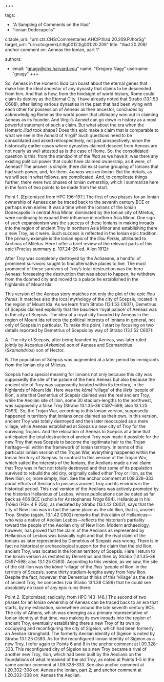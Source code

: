 +++

tags:
- "A Sampling of Comments on the Iliad"
- "Ionian Dodecapolis"

citable_urn: "urn:cts:CHS:Commentaries.AHCIP:Iliad.20.209.PJhorSg"
target_urn: "urn:cts:greekLit:tlg0012.tlg001:20.209"
title: "Iliad 20.209/ anchor comment on: Aeneas the Ionian, part 1"

authors:
- email: "gnagy@chs.harvard.edu"
  name: "Gregory Nagy"
  username: "gnagy"
+++

<p>So, Aeneas in the Homeric <em>Iliad</em> can boast about the eternal genes that make him the ideal ancestor of any dynasty that claims to be descended from him. And that is how, from the hindsight of world history, Rome could claim its destiny as the Eternal City. I have already noted that Strabo (13.1.53 C608), after listing various dynasties in the past that had been vying with each other for possession of Aeneas as their ancestor, concludes by acknowledging Rome as the world power that ultimately won out in claiming Aeneas as its founder. And Virgil’s <em>Aeneid</em> can go down in history as a most powerful statement of such a claim. But what about the era when the Homeric <em>Iliad</em> took shape? Does this epic make a claim that is comparable to what we see in the <em>Aeneid</em> of Virgil? Such questions need to be consolidated and asked retrospectively, not just prospectively, since the historically earlier cases where dynasties claimed descent from Aeneas are not nearly as well attested as is the case of Rome. So, the consolidated question is this: from the standpoint of the <em>Iliad</em> as we have it, was there any existing political power that could have claimed ownership, as it were, of Aeneas? The answer is simple: there did exist some grouping of Ionians that had such power, and, for them, <em>Aeneas was an Ionian</em>. But the details, as we will see in what follows, are complicated. And, to complicate things further, there were two phases of Ionian ownership, which I summarize here in the form of two points to be made from the start.</p><p>Point 1. [Epitomized from HPC 196–197.] The first of two phases for an Ionian ownership of Aeneas can be traced back to the seventh century BCE or perhaps even earlier. It was a time when the Ionians of the Ionian Dodecapolis in central Asia Minor, dominated by the Ionian city of Miletus, were continuing to expand their influence in northern Asia Minor. One sign of such expansionism was the success of these Ionians in making inroads into the region of ancient Troy in northern Asia Minor and establishing there a new Troy, as it were. Such success is reflected in the Ionian epic tradition. The primary example is the Ionian epic of the <em>Iliou Persis</em>, attributed to Arctinus of Miletus. Here I offer a brief review of the relevant parts of this epic (Proclus summary p. 107.24–26 ed. Allen 1912):</p><p>After Troy was completely destroyed by the Achaeans, a handful of  prominent survivors sought to find alternative places to live. The most  prominent of these survivors of Troy’s total destruction was the hero  Aeneas: foreseeing the destruction that was about to happen, he  withdrew from the doomed city and moved to a palace he established in  the highlands of Mount Ida. </p><p>This version of the Aeneas story matches not only the plot of the epic <em>Iliou Persis</em>. It matches also the local mythology of the city of Scepsis, located in the region of Mount Ida. As we learn from Strabo (13.1.53 C607), Demetrius of Scepsis claimed explicitly that the <em>basileion</em> ‘royal palace’ of Aeneas was in the city of Scepsis. The idea of a royal city founded by Aeneas in the region of Mount Ida reflects the political interests of Ionians in general, not only of Scepsis in particular. To make this point, I start by focusing on two details reported by Demetrius of Scepsis by way of Strabo (13.1.52 C607):</p><p>A. The city of Scepsis, after being founded by Aeneas, was later ruled  jointly by Ascanius (<em>Askanios</em>) son of Aeneas and Scamandrius  (<em>Skamandrios</em>) son of Hector.  </p><p>B. The population of Scepsis was augmented at a later period by  immigrants from the Ionian city of Miletus.  </p><p>Scepsis had a special meaning for Ionians not only because this city was supposedly the site of the palace of the hero Aeneas but also because the ancient site of Troy was supposedly located within its territory, in the highlands of Mount Ida. Here was the <em>kōmē</em> ‘village’ of the <em>Ilieis</em> ‘people of Ilion’, a site that Demetrius of Scepsis claimed was the real ancient Troy, while the Aeolian site of Ilion, some 30 stadium-lengths to the northwest, was supposedly a false Troy (Strabo 13.1.35–36 C597–598; also 13.1.25 C593). So, the Trojan War, according to this Ionian version, supposedly happened in territory that Ionians once claimed as their own. In this version, ancient Troy was totally destroyed and then later reoccupied as a mere village, while Aeneas established at Scepsis a new city of Troy for the surviving Trojans. And the relocation of Aeneas to Scepsis at a time that anticipated the total destruction of ancient Troy now made it possible for the new Troy that was Scepsis to become the legitimate heir to the Trojan heritage—all within the framework of Ionian territory. In terms of this particular Ionian version of the Trojan War, everything happened within the Ionian territory of Scepsis. In contrast to this version of the Trojan War, which suited the interests of the Ionians, the Aeolians made a rival claim: that Troy was in fact not totally destroyed and that some of its population survived to rebuild the old city, originally called either Troy or Ilion, as the New Ilion, or, more simply, Ilion. See the anchor comment at I.09.328–333 about efforts of Aeolians to possess ancient Troy and its environs in the historical period. This rival version of the Aeolians was actively promoted by the historian Hellanicus of Lesbos, whose publications can be dated as far back as 406 BCE (scholia for Aristophanes <em>Frogs</em> 694). Hellanicus in his <em>Trōïka</em> (FGH 4 F 25b), as mediated by Strabo (13.1.42 C602), says that the city of New Ilion was in fact the same place as the old Ilion, that is, ancient Troy. Strabo (again, 13.1.42 C602) remarks that this claim of Hellanicus—who was a native of Aeolian Lesbos—reflects the historian’s partiality toward the people of the Aeolian city of New Ilion. Modern archaeology, however, has proved that the claim of the Aeolians as represented by Hellanicus of Lesbos was basically right and that the rival claim of the Ionians as later represented by Demetrius of Scepsis was wrong. There is in fact no historical or archaeological support for the claim that the old Ilion, ancient Troy, was located in the Ionian territory of Scepsis. Here I return to the Ionian version as restated by Demetrius and then by Strabo (13.1.35–36 C597–598; also 13.1.25 C593). According to this version, as we saw, the site of the old Ilion was the <em>kōmē</em> ‘village’ of the <em>Ilieis</em> ‘people of Ilion’ in the territory of Scepsis, some thirty stadium-lengths away from New Ilion. Despite the fact, however, that Demetrius thinks of this ‘village’ as the site of ancient Troy, he concedes (via Strabo 13.1.38 C599) that he could see absolutely no trace of any epic ruins there.</p><p>Point 2. [Epitomized, radically, from HPC 143–146.] The second of two phases for an Ionian ownership of Aeneas can be traced back to an era that starts, by my estimation, somewhere around the late seventh century BCE. The city of Athens, which was emerging as a primary representative of Ionian identity at that time, was making its own inroads into the region of ancient Troy, eventually establishing there a new Troy of its own by occupying and reconfiguring the city of Sigeion, which had been formerly an Aeolian stronghold. The formerly Aeolian identity of Sigeion is noted by Strabo 13.1.25 C593. As for the reconfigured Ionian identity of Sigeion as a new Troy, I refer again to Points 6 and 8 in the anchor comment at I.09.328–333. This reconfigured city of Sigeion as a new Troy became a rival of another new Troy, Ilion, which had been built by the Aeolians on the foundations of what remained of the old Troy, as noted at Points 1–5 in the same anchor comment at I.09.328–333. See also anchor comment at I.20.302–308 on: Aeneas the Ionian, part 2; and anchor comment at I.20.302–308 on: Aeneas the Aeolian.  </p>